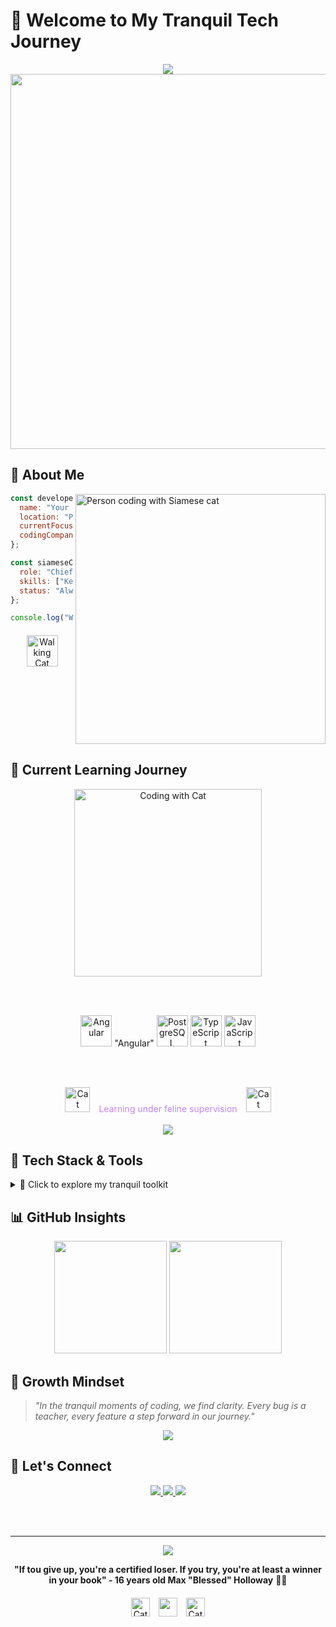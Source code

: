 # 🌸 Welcome to My Tranquil Tech Journey

<div align="center">
  
  <!-- Animated wave border -->
  <img src="https://capsule-render.vercel.app/api?type=waving&color=gradient&customColorList=12,14,16,18,20&height=200&section=header&text=Software%20Developer&fontSize=40&fontColor=ffffff&animation=fadeIn&fontAlignY=35&desc=Based%20in%20the%20Philippines&descAlignY=51&descAlign=50" />

  <!-- Peaceful divider with cat -->
  <img src="https://user-images.githubusercontent.com/74038190/212284100-561aa473-3905-4a80-b561-0d28506553ee.gif" width="600">
  

  
</div>

## 🌙 About Me

<img align="right" alt="Person coding with Siamese cat" width="400" src="https://user-images.githubusercontent.com/74038190/225813708-98b745f2-7d22-48cf-9150-083f1b00d6c9.gif">

```javascript
const developer = {
  name: "Your Name",
  location: "Philippines 🇵🇭",
  currentFocus: ["Angular", "PostgreSQL"],
  codingCompanion: "Ori on Earth🐱",
};

const siameseCat = {
  role: "Chief Debugging Officer",
  skills: ["Keyboard warming", "Bug detection", "Moral support"],
  status: "Always watching over my code"
};

console.log("Welcome to our serene coding sanctuary! ✨");
```

<!-- Cat walking animation -->
<div align="center" style="margin-top: 20px;">
  <img src="https://user-images.githubusercontent.com/74038190/213844263-a8897a51-32f4-4b3b-b5c2-e1528b89f6f3.gif" width="50" alt="Walking Cat" />
</div>

<br clear="both"/>

## 💫 Current Learning Journey

<div align="center">
  
  <!-- Human and cat coding together -->
  <img src="https://user-images.githubusercontent.com/74038190/212749447-bfb7e725-6987-49d9-ae85-2015e3e7cc41.gif" width="300" alt="Coding with Cat" />
  
  <br><br>
  
  <!-- Learning progress bars with purple theme -->
  <img src="https://skillicons.dev/icons?i=angular" height="50" alt="Angular" />
  "Angular"
  <img src="https://skillicons.dev/icons?i=postgres" height="50" alt="PostgreSQL" />
  <img src="https://skillicons.dev/icons?i=typescript" height="50" alt="TypeScript" />
  <img src="https://skillicons.dev/icons?i=javascript" height="50" alt="JavaScript" />
  
  <br><br>
  
  <!-- Cat supervising the learning process -->
  <div>
    <img src="https://user-images.githubusercontent.com/74038190/213844263-a8897a51-32f4-4b3b-b5c2-e1528b89f6f3.gif" width="40" alt="Cat" />
    <span style="color: #c084fc; font-size: 14px; margin: 0 10px;">Learning under feline supervision</span>
    <img src="https://user-images.githubusercontent.com/74038190/213844263-a8897a51-32f4-4b3b-b5c2-e1528b89f6f3.gif" width="40" alt="Cat" />
  </div>
  
  <br>
  
  <!-- Animated progress indicators -->
  <img src="https://github-readme-streak-stats.vercel.app/?user=yourusername&theme=tokyonight&background=1a1b27&border=7c3aed&stroke=a855f7&ring=c084fc&fire=e879f9&currStreakNum=f3e8ff&sideNums=f3e8ff&currStreakLabel=a855f7&sideLabels=c084fc&dates=e879f9" />
  
</div>

## 🌸 Tech Stack & Tools

<details>
<summary>💜 Click to explore my tranquil toolkit</summary>

### Frontend Development
![HTML5](https://img.shields.io/badge/HTML5-E34F26?style=for-the-badge&logo=html5&logoColor=white)
![CSS3](https://img.shields.io/badge/CSS3-1572B6?style=for-the-badge&logo=css3&logoColor=white)
![JavaScript](https://img.shields.io/badge/JavaScript-F7DF1E?style=for-the-badge&logo=javascript&logoColor=black)
![TypeScript](https://img.shields.io/badge/TypeScript-007ACC?style=for-the-badge&logo=typescript&logoColor=white)
![Angular](https://img.shields.io/badge/Angular-DD0031?style=for-the-badge&logo=angular&logoColor=white)

### Backend & Database
![Node.js](https://img.shields.io/badge/Node.js-43853D?style=for-the-badge&logo=node.js&logoColor=white)
![PostgreSQL](https://img.shields.io/badge/PostgreSQL-316192?style=for-the-badge&logo=postgresql&logoColor=white)

### Development Environment
![VSCode](https://img.shields.io/badge/VSCode-0078D4?style=for-the-badge&logo=visual%20studio%20code&logoColor=white)
![Git](https://img.shields.io/badge/Git-F05032?style=for-the-badge&logo=git&logoColor=white)
![GitHub](https://img.shields.io/badge/GitHub-100000?style=for-the-badge&logo=github&logoColor=white)

</details>

## 📊 GitHub Insights

<div align="center">
  
  <!-- GitHub stats with purple theme -->
  <img height="180em" src="https://github-readme-stats.vercel.app/api?username=gabechaluce&show_icons=true&theme=tokyonight&bg_color=1a1b27&title_color=a855f7&text_color=f3e8ff&icon_color=c084fc&border_color=7c3aed"/>
  
  <img height="180em" src="https://github-readme-stats.vercel.app/api/top-langs/?username=gabechaluce&layout=compact&theme=tokyonight&bg_color=1a1b27&title_color=a855f7&text_color=f3e8ff&border_color=7c3aed"/>
  
</div>

## 🌱 Growth Mindset

> *"In the tranquil moments of coding, we find clarity. Every bug is a teacher, every feature a step forward in our journey."*

<div align="center">
  
  <!-- Contribution graph with purple theme -->
  <img src="https://github-readme-activity-graph.vercel.app/graph?username=gabechaluce&theme=tokyo-night&bg_color=1a1b27&color=a855f7&line=c084fc&point=f3e8ff&area=true&hide_border=false&border_color=7c3aed" />
  
</div>

## 🤝 Let's Connect

<div align="center">
  
  <!-- Social links with consistent purple theme -->
  <a href="https://linkedin.com/in/yourprofile">
    <img src="https://img.shields.io/badge/LinkedIn-0077B5?style=for-the-badge&logo=linkedin&logoColor=white" />
  </a>
  <a href="https://twitter.com/yourhandle">
    <img src="https://img.shields.io/badge/Twitter-1DA1F2?style=for-the-badge&logo=twitter&logoColor=white" />
  </a>
  <a href="mailto:gabechaluce.dev@gmail.com">
    <img src="https://img.shields.io/badge/Email-D14836?style=for-the-badge&logo=gmail&logoColor=white" />
  </a>
  
  <br><br>
  

  
</div>

---

<div align="center">
  
  <!-- Animated footer -->
  <img src="https://capsule-render.vercel.app/api?type=waving&color=gradient&customColorList=12,14,16,18,20&height=120&section=footer&animation=fadeIn" />
  
  <br>
  
  **"If tou give up, you're a certified loser. If you try, you're at least a winner in your book" - 16 years old Max "Blessed" Holloway** 🌺✨
  
  <!-- Cat and developer final touch -->
  <div style="margin: 20px 0;">
    <img src="https://user-images.githubusercontent.com/74038190/213844263-a8897a51-32f4-4b3b-b5c2-e1528b89f6f3.gif" width="30" alt="Cat" />
    <img src="https://user-images.githubusercontent.com/74038190/212284158-e840e285-664b-44d7-b79b-e264b5e54825.gif" width="30" style="margin: 0 10px;" />
    <img src="https://user-images.githubusercontent.com/74038190/213844263-a8897a51-32f4-4b3b-b5c2-e1528b89f6f3.gif" width="30" alt="Cat" />
  </div>
  
</div>
